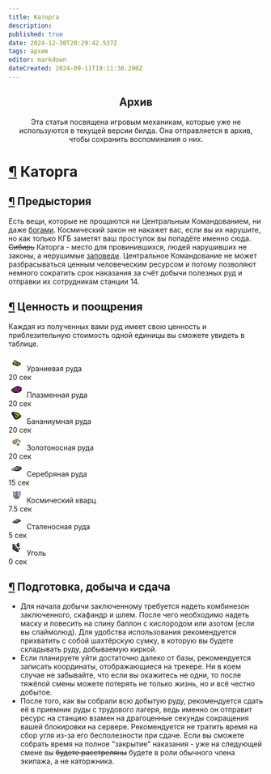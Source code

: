 ```yaml
---
title: Каторга
description: 
published: true
date: 2024-12-30T20:29:42.537Z
tags: архив
editor: markdown
dateCreated: 2024-09-11T19:11:36.290Z
---
```


<center>
<div class="warning-banner">
  <h2> Архив </h2>
  <p>Эта статья посвящена игровым механикам, которые уже не используются в текущей версии билда. Она отправляется в архив, чтобы сохранить воспоминания о них.</p><p>
</div>
</center>

<h1><a class="toc-anchor" href="#каторга">¶</a>  Каторга </h1><div>

</div><h2 id="предыстория" class="toc-header"><a class="toc-anchor" href="#предыстория">¶</a> Предыстория</h2><div>

</div><p>Есть вещи, которые не прощаются ни Центральным Командованием, ни даже <a href="/ru/administration" class="is-internal-link is-valid-page">богами</a>. Космический закон не накажет вас, если вы их нарушите, но как только КГБ заметят ваш проступок вы попадёте именно сюда. <s>Сибирь</s> Каторга - место для провинившихся, людей нарушивших не законы, а нерушимые <a href="/ru/rules" class="is-internal-link is-valid-page">заповеди</a>. Центральное Командование не может разбрасываться ценным человеческим ресурсом и потому позволяют немного сократить срок наказания за счёт добычи полезных руд и отправки их сотрудникам станции 14.</p><div>

</div><h2 id="ценность-и-поощрения" class="toc-header"><a class="toc-anchor" href="#ценность-и-поощрения">¶</a> Ценность и поощрения</h2><div>

</div><p>Каждая из полученных вами руд имеет свою ценность и приблезительную стоимость одной единицы вы сможете увидеть в таблице.</p><div>

</div><div class="wrapper">
  <div class="table-item">
    <div>
      <img src="/guides/basics/hardlabor/uranium.png">
      Ураниевая руда
    </div>
    <div>20 сек</div>
  </div>
  <!-- -->
  <div class="table-item ">
    <div>
      <img src="/guides/basics/hardlabor/plasma.png">
      Плазменная руда
    </div>
    <div>20 сек</div>
  </div>
  <!-- -->
  <div class="table-item ">
    <div>
      <img src="/guides/basics/hardlabor/bananium.png">
      Бананиумная руда
    </div>
    <div>20 сек</div>
  </div>
  <!-- -->
  <div class="table-item ">
    <div>
      <img src="/guides/basics/hardlabor/gold.png">
      Золотоносная руда
    </div>
    <div>20 сек</div>
  </div>
  <!-- -->
  <div class="table-item ">
    <div>
      <img src="/guides/basics/hardlabor/silver.png">
      Серебряная руда
    </div>
    <div>15 сек</div>
  </div>
  <!-- -->
  <div class="table-item ">
    <div>
      <img src="/guides/basics/hardlabor/spacequartz.png">
      Космический кварц
    </div>
    <div>7.5 сек</div>
  </div>
  <!-- -->
  <div class="table-item ">
    <div>
      <img src="/guides/basics/hardlabor/iron.png">
      Сталеносная руда
    </div>
    <div>5 сек</div>
  </div>
  <!-- -->
  <div class="table-item">
    <div>
      <img src="/guides/basics/hardlabor/coal.png">
      Уголь
    </div>
    <div>0 сек</div>
  </div>
</div><div>

</div><h2 id="подготовка-добыча-и-сдача" class="toc-header"><a class="toc-anchor" href="#подготовка-добыча-и-сдача">¶</a> Подготовка, добыча и сдача</h2><div>

</div><ul>
  <li>Для начала добычи заключенному требуется надеть комбинезон заключенного, скафандр и шлем. После чего необходимо надеть маску и повесить на спину баллон с кислородом или азотом (если вы слаймолюд). Для удобства использования рекомендуется прихватить с собой шахтёрскую сумку, в которую вы будете складывать руду, добываемую киркой.</li>
  <li>Если планируете уйти достаточно далеко от базы, рекомендуется записать координаты, отображающиеся на трекере. Ни в коем случае не забывайте, что если вы окажитесь не одни, то после тяжёлой смены можете потерять не только жизнь, но и всё честно добытое.</li>
  <li>После того, как вы собрали всю добытую руду, рекомендуется сдать её в приемник руды с трудового лагеря, ведь именно он отправит ресурс на станцию взамен на драгоценные секунды сокращения вашей блокировки на сервере. Рекомендуется не тратить время на сбор угля из-за его бесполезности при сдаче. Если вы сможете собрать время на полное "закрытие" наказания - уже на следующей смене вы <s>будете расстреляны</s> будете в роли обычного члена экипажа, а не каторжника.</li>
</ul></div>